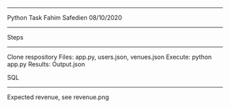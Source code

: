 ****************
Python Task
Fahim Safedien
08/10/2020
****************

Steps
*****
Clone respository
Files: app.py, users.json, venues.json
Execute: python app.py
Results: Output.json

SQL
***
Expected revenue, see revenue.png


